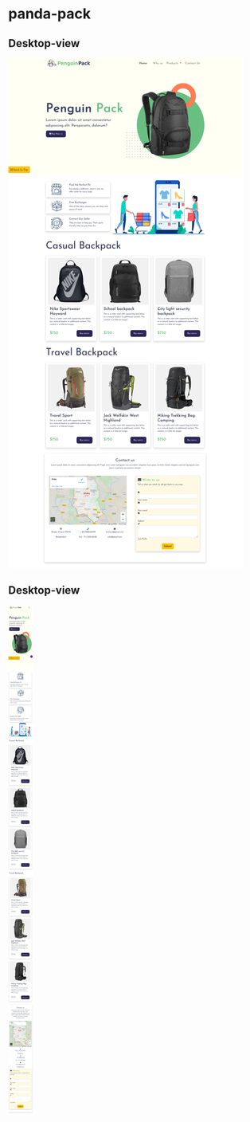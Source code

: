 # panda-pack
## Desktop-view
![alt text](./img/desktop.png)
## Desktop-view
![alt text](./img/mobile.png)